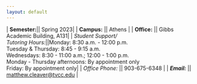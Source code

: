 ```yaml
---
layout: default
---
```


| **Semester:**|| Spring 2023|
| <strong>Campus:</strong>      || Athens                   |
| **Office:**       || Gibbs Academic Building, A131|
| *Student Support/<br />Tutoring Hours:*||Monday: 8:30 a.m. - 12:00 p.m.<br />Tuesday & Thursday: 8:45 - 9:15 a.m.<br />Wednesdays: 8:30 - 11:00 a.m.; 12:00 - 1:00 p.m.<br />Monday - Thursday afternoons: By appointment only <br />Friday: By appointment only|
| *Office Phone:* || 903-675-6348                      |
| ***Email:***        || matthew.cleaver@tvcc.edu |
